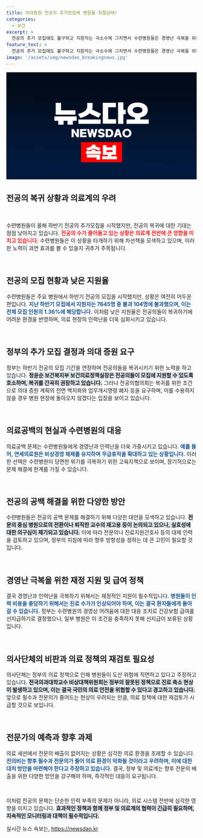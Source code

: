 ```yaml
---
title: 의대증원 전공의 추가모집에 병원들 좌절상태!
categories:
  - 보건
excerpt: >
  전공의 추가 모집에도 불구하고 지원자는 극소수에 그치면서 수련병원들은 경영난 극복을 위한 자구책 마련에 고심 중이다. 전공의 복귀는 어려울 것으로 보이며, 정부의 대책에도 불구하고 의료 현장의 상황은 여전히 위기적이다.
feature_text: >
  전공의 추가 모집에도 불구하고 지원자는 극소수에 그치면서 수련병원들은 경영난 극복을 위한 자구책 마련에 고심 중이다. 전공의 복귀는 어려울 것으로 보이며, 정부의 대책에도 불구하고 의료 현장의 상황은 여전히 위기적이다.
image: '/assets/img/newsdao_breakingnews.jpg'
---
```


<p><img src="/assets/img/newsdao_breakingnews.jpg" alt="bookingtag 속보" /></p>

<h2 data-ke-size="size26">전공의 복귀 상황과 의료계의 우려</h2>

<p data-ke-size="size16">&nbsp;</p>

<p>수련병원들이 올해 하반기 전공의 추가모집을 시작했지만, 전공의 복귀에 대한 기대는 점점 낮아지고 있습니다. <b><span style="color: #ee2323;">전공의 수가 줄어들고 있는 상황은 의료계 전반에 큰 영향을 미치고 있습니다.</span></b> 수련병원들은 이 상황을 타개하기 위해 차선책을 모색하고 있으며, 이러한 노력이 과연 효과를 볼 수 있을지 귀추가 주목됩니다.</p>

<p data-ke-size="size16">&nbsp;</p>

<h2 data-ke-size="size26">전공의 모집 현황과 낮은 지원율</h2>

<p>수련병원들은 주요 병원에서 하반기 전공의 모집을 시작했지만, 상황은 여전히 어두운 편입니다. <b><span style="color: #1a5490;">지난 하반기 모집에서 지원자는 7645명 중 불과 104명에 불과했으며, 이는 전체 모집 인원의 1.36%에 해당합니다.</span></b> 이처럼 낮은 지원율은 전공의들이 복귀하기에 어려운 환경을 반영하며, 의료 현장의 인력난을 더욱 심화시키고 있습니다.</p>

<p data-ke-size="size16">&nbsp;</p>

<h2 data-ke-size="size26">정부의 추가 모집 결정과 의대 증원 요구</h2>

<p>정부는 하반기 전공의 모집 기간을 연장하며 전공의들을 복귀시키기 위한 노력을 하고 있습니다. <b><span style="background-color: #21538527;">정윤순 보건복지부 보건의료정책실장은 전공의들이 모집에 지원할 수 있도록 호소하며, 복귀를 간곡히 권장하고 있습니다.</span></b> 그러나 전공의협의회는 복귀를 위한 조건으로 의대 증원 계획의 전면 백지화와 업무개시명령 폐지 등을 요구하며, 이를 수용하지 않을 경우 병원 현장에 돌아오지 않겠다는 입장을 보이고 있습니다.</p>

<p data-ke-size="size16">&nbsp;</p>

<h2 data-ke-size="size26">의료공백의 현실과 수련병원의 대응</h2>

<p>의료공백 문제는 수련병원들에게 경영난과 인력난을 더욱 가중시키고 있습니다. <b><span style="color: #1a5490;">예를 들어, 연세의료원은 비상경영 체제를 유지하며 무급휴직을 확대하고 있는 상황입니다.</span></b> 이러한 선택은 수련병원이 당면한 위기를 극복하기 위한 고육지책으로 보이며, 장기적으로는 문제 해결에 한계를 가질 수 있습니다.</p>

<p data-ke-size="size16">&nbsp;</p>

<h2 data-ke-size="size26">전공의 공백 해결을 위한 다양한 방안</h2>

<p>수련병원들은 전공의 공백 문제를 해결하기 위해 다양한 대안을 모색하고 있습니다. <b><span style="background-color: #21538527;">전문의 중심 병원으로의 전환이나 퇴직한 교수의 재고용 등이 논의되고 있으나, 실효성에 대한 의구심이 제기되고 있습니다.</span></b> 이에 따라 전문의나 진료지원간호사 등의 대체 인력을 검토하고 있으며, 정부의 지침에 따라 향후 방향성을 정하는 데 큰 고민이 필요할 것입니다.</p>

<p data-ke-size="size16">&nbsp;</p>

<h2 data-ke-size="size26">경영난 극복을 위한 재정 지원 및 급여 정책</h2>

<p>결국 경영난과 인력난을 극복하기 위해서는 재정적인 지원이 필수적입니다. <b><span style="color: #1a5490;">병원들이 인력 비용을 충당하기 위해서는 진료 수가가 인상되어야 하며, 이는 결국 환자들에게 돌아갈 수 있습니다.</span></b> 정부는 수련병원의 경영상 어려움에 대한 대응 조치로 건강보험 급여를 선지급하기로 결정했으나, 일부 병원은 이 조건을 충족하지 못해 선지급이 보류된 상황입니다.</p>

<p data-ke-size="size16">&nbsp;</p>

<h2 data-ke-size="size26">의사단체의 비판과 의료 정책의 재검토 필요성</h2>

<p>의사단체는 정부의 의료 정책으로 인해 병원들이 도산 위험에 직면하고 있다고 주장하고 있습니다. <b><span style="background-color: #21538527;">전국의과대학교수 비상대책위원회는 정부의 잘못된 정책으로 진료 축소 현상이 발생하고 있으며, 이는 결국 국민의 의료 안전을 위협할 수 있다고 경고하고 있습니다.</span></b> 앞으로 필수과 전문의가 줄어드는 현상이 우려되는 만큼, 의료 정책에 대한 재검토가 시급할 것으로 보입니다.</p>

<p data-ke-size="size16">&nbsp;</p>

<h2 data-ke-size="size26">전문가의 예측과 향후 과제</h2>

<p>의료 세션에서 전문의 배출이 없어지는 상황은 심각한 의료 환경을 초래할 수 있습니다. <b><span style="color: #1a5490;">전의비는 향후 필수과 전문의가 줄어 의료 환경이 악화될 것이라고 우려하며, 이에 대한 대처 방안을 마련해야 한다고 주장하고 있습니다.</span></b> 결국, 정부 및 의료계는 향후 전문의 배출을 위한 다양한 방안을 강구해야 하며, 즉각적인 대응이 요구됩니다.</p>

<p data-ke-size="size16">&nbsp;</p>

<p>이처럼 전공의 문제는 단순한 인력 부족의 문제가 아니라, 의료 시스템 전반에 심각한 영향을 미치고 있습니다. <b><span style="background-color: #21538527;">효과적인 정책과 함께 정부 및 의료계의 협력이 긴급히 필요하며, 지속적인 모니터링과 대책이 필수적입니다.</span></b></p>
실시간 뉴스 속보는, <a href="https://newsdao.kr" rel="dofollow">https://newsdao.kr</a>


